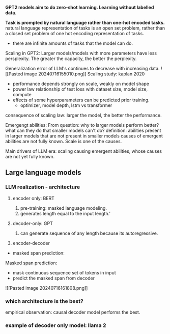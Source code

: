 

**GPT2 models aim to do zero-shot learning. Learning without labelled data.**

**Task is prompted by natural language rather than one-hot encoded tasks.**
natural language representation of tasks is an open set problem, rather than a closed set problem of one hot encoding representation of tasks.
- there are infinite amounts of tasks that the model can do.

Scaling in GPT2:
	Larger models/models with more parameters have less persplexity.
	The greater the capacity, the better the perplexity.
	
Generalization error of LLM's continues to decrease with increasing data.
![[Pasted image 20240716155010.png]]
Scaling study: kaplan 2020
- performance depends strongly on scale, weakly on model shape
- power law relationship of test loss with dataset size, model size, compute
- effects of some hyperparameters can be predicted prior training.
	- optimizer, model depth, lstm vs transformer

consequence of scaling law: larger the model, the better the performance.

Emergengt abilities: 
	From question: why to larger models perform better? what can they do that smaller models can't do?
	definition: abilities present in larger models that are not present in smaller models
	causes of emergent abilities are not fully known. Scale is one of the causes.

Main drivers of LLM era: scaling causing emergent abilities, whose causes are not yet fully known.

## Large language models
### LLM realization - architecture
1. encoder only: BERT
	1. pre-training: masked language modeling.
	2. generates length equal to the input length.'

2. decoder-only: GPT
	1. can generate sequence of any length because its autoregressive.

3. encoder-decoder
- masked span prediction:

Masked span prediction:
- mask continuous sequence set of tokens in input
- predict the masked span from decoder

![[Pasted image 20240716161808.png]]
### which architecture is the best?
empirical observation: causal decoder model performs the best.

### example of decoder only model: llama 2
